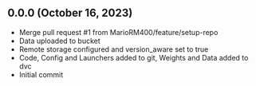 ## 0.0.0 (October 16, 2023)
  - Merge pull request #1 from MarioRM400/feature/setup-repo
  - Data uploaded to bucket
  - Remote storage configured and version_aware set to true
  - Code, Config and Launchers added to git, Weights and Data added to dvc
  - Initial commit

